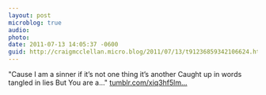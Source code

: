 ```yaml
---
layout: post
microblog: true
audio: 
photo: 
date: 2011-07-13 14:05:37 -0600
guid: http://craigmcclellan.micro.blog/2011/07/13/t91236859342106624.html
---
```

"Cause I am a sinner if it’s not one thing it’s another Caught up in words tangled in lies But You are a..." [tumblr.com/xiq3hf5lm...](http://tumblr.com/xiq3hf5lmq)
